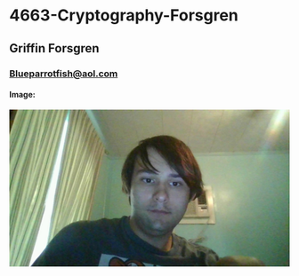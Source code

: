 # 4663-Cryptography-Forsgren

## Griffin Forsgren
### Blueparrotfish@aol.com
#### Image:
![Griffin Forsgren](https://github.com/Ponyduelist003/4663-Cryptography-Forsgren/blob/master/WIN_20200826_18_05_46_Pro.jpg)
